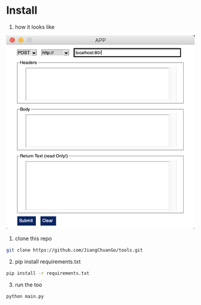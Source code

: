 # Install

1. how it looks like

![img](https://raw.githubusercontent.com/JiangChuanGo/imgbed/master/2019/12/screen_cap.png)

1. clone this repo
  ```bash
  git clone https://github.com/JiangChuanGo/tools.git 
  ```

2. pip install requirements.txt
  ```bash
  pip install -r requirements.txt
  ```

3. run the too
  ```bash
  python main.py
  ```
